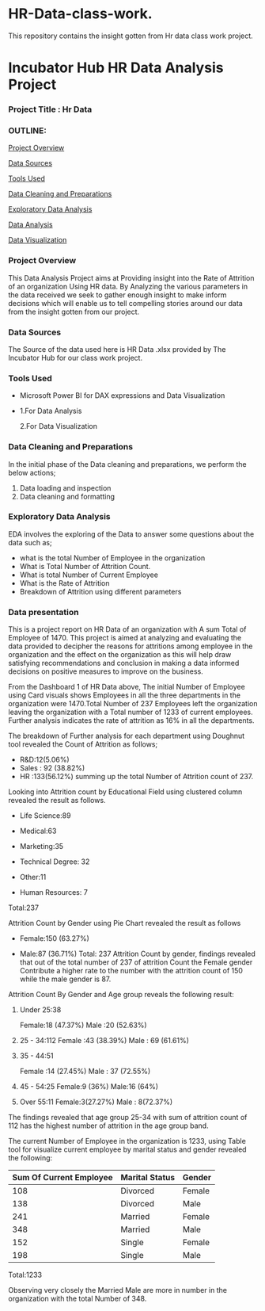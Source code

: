# HR-Data-class-work.
This repository contains the insight gotten from Hr data class work project.

# Incubator Hub HR Data Analysis Project
### Project Title : Hr Data
### OUTLINE:

[Project Overview](#project-overview)

[Data Sources](#data-sources)

 
[Tools Used](#tools-used)


[Data Cleaning and Preparations](#data-cleaning-preparation)


[Exploratory Data Analysis](#exploratory-data-analysis)


[Data Analysis](#data-analysis)


[Data Visualization](#data-visualization)




### Project Overview
This Data Analysis Project aims at Providing insight into the Rate of Attrition of an organization Using HR data. 
By Analyzing the various parameters in the data received we seek to gather enough insight to make inform decisions which will enable us to tell compelling stories around our data from the insight gotten from our project.


### Data Sources 
The Source of the data used here is HR Data .xlsx provided by The Incubator Hub for our class work project. 


### Tools Used
- Microsoft Power BI for DAX expressions and Data Visualization
- 1.For Data Analysis
  
  2.For Data Visualization

### Data Cleaning and Preparations
In the initial phase of the Data cleaning and preparations, we perform the below actions;
1. Data loading and inspection
2. Data cleaning and formatting

### Exploratory Data Analysis
 EDA involves the exploring of the Data to answer some questions about the data such as;
 - what is the total Number of Employee in the organization
 - What is Total Number of Attrition Count.
 - What is total Number of Current Employee
 - What is the Rate of Attrition
 - Breakdown of Attrition using different parameters


### Data presentation

This is a project report on HR Data of an organization with A sum Total  of Employee of 1470. This project is aimed at analyzing and evaluating the data provided to decipher the reasons for attritions among employee in the organization and the effect on the organization as this will help draw satisfying recommendations and conclusion in making a data informed decisions on positive measures to improve on the business.

From the Dashboard 1 of HR Data above, The initial Number of Employee using Card visuals shows Employees in all the three departments in the organization were 1470.Total Number of 237 Employees left the organization leaving the organization with a Total number of 1233 of current employees.
Further analysis indicates the rate of attrition as 16% in all the departments.
 
The breakdown of Further analysis for each department using Doughnut tool revealed the Count of Attrition as follows;
 - R&D:12(5.06%)
 - Sales : 92 (38.82%)
 - HR :133(56.12%)
summing up the total Number of Attrition count of 237.

Looking into Attrition count by Educational Field using clustered column revealed the result as follows.


 - Life Science:89
         

 - Medical:63 
       

 - Marketing:35
          

 - Technical Degree: 32
          

 - Other:11

 - Human Resources: 7 

Total:237

Attrition Count by Gender using Pie Chart revealed the result as follows

 - Female:150 (63.27%)

 - Male:87 (36.71%)
Total: 237
Attrition Count by gender, findings revealed that out of the total number of 237 of attrition Count the Female gender Contribute a higher rate to the number with the attrition count of 150  while the male gender is 87.

Attrition Count By Gender and Age group reveals the following result:

 1. Under 25:38
              
       Female:18 (47.37%)
       Male :20 (52.63%)
             

 2. 25 - 34:112
        Female :43 (38.39%)
        Male : 69 (61.61%)


 4. 35 - 44:51

     Female :14 (27.45%)
     Male : 37 (72.55%)

 5. 45 - 54:25
         Female:9 (36%)
         Male:16 (64%)

 6. Over 55:11 
         Female:3(27.27%)
         Male : 8(72.37%) 

The findings revealed that age group 25-34 with sum of attrition count of 112 has the highest number of attrition in the age group band. 


The current Number of Employee in the organization is 1233, using Table tool for visualize current employee by marital status and gender revealed the following:

|Sum Of Current Employee | Marital Status| Gender|
|------------------------|---------------|-------|  
|108                     | Divorced      | Female|
|138                     | Divorced      | Male  |
|241                     | Married       | Female|
|348                     | Married       | Male  |
|152                     | Single        | Female|
|198                     | Single        | Male  |
 Total:1233
 
Observing very closely the Married Male are more in number in the organization with the total Number of 348.











